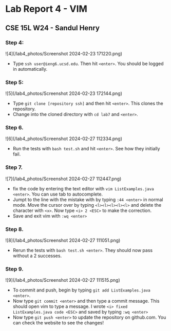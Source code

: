 # Lab Report 4 - VIM
## CSE 15L W24 - Sandul Henry

### Step 4:
![4](/lab4_photos/Screenshot 2024-02-23 171220.png)
* Type `ssh user@ieng6.ucsd.edu`. Then hit `<enter>`. You should be logged in automatically.

### Step 5:
![5](/lab4_photos/Screenshot 2024-02-23 172144.png)
* Type `git clone [repository ssh]` and then hit `<enter>`. This clones the repository.
* Change into the cloned directory with `cd lab7` and `<enter>`.

### Step 6. 
![6](/lab4_photos/Screenshot 2024-02-27 112334.png)
* Run the tests with `bash test.sh` and hit `<enter>`. See how they initially fail.

### Step 7.
![7](/lab4_photos/Screenshot 2024-02-27 112447.png)
* fix the code by entering the text editor with `vim ListExamples.java <enter>`. You can use tab to autocomplete.
* Jumpt to the line with the mistake with by typing `:44 <enter>` in normal mode. Move the cursor over by typing `<l><l><l><l><l>` and delete the character with `<x>`. Now type `<i> 2 <ESC>` to make the correction.
* Save and exit vim with `:wq <enter>`

### Step 8.
![8](/lab4_photos/Screenshot 2024-02-27 111051.png)
* Rerun the tests with `bash test.sh <enter>`. They should now pass without a 2 successes.

### Step 9. 
![9](/lab4_photos/Screenshot 2024-02-27 111515.png)
* To commit and push, begin by typing `git add ListExamples.java <enter>`.
* Now type `git commit <enter>` and then type a commit message. This should open vim to type a message. I wrote `<i> fixed ListExamples.java code <ESC>` and saved by typing `:wq <enter>`
* Now type `git push <enter>` to update the repository on github.com. You can check the website to see the changes!

